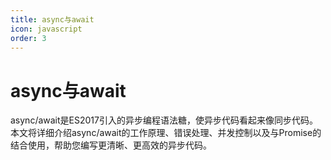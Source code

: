 ```yaml
---
title: async与await
icon: javascript
order: 3
---
```


# async与await

async/await是ES2017引入的异步编程语法糖，使异步代码看起来像同步代码。本文将详细介绍async/await的工作原理、错误处理、并发控制以及与Promise的结合使用，帮助您编写更清晰、更高效的异步代码。

